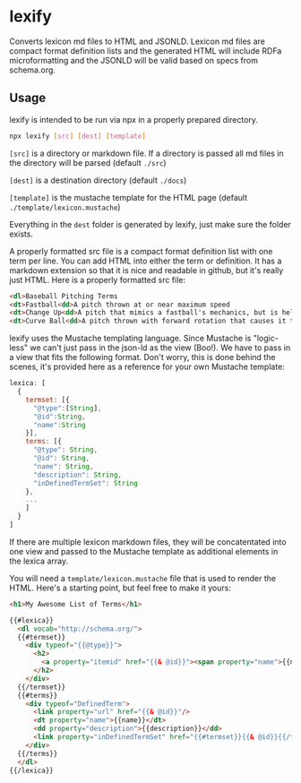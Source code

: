 # lexify
Converts lexicon md files to HTML and JSONLD. Lexicon md files are compact format definition lists and the generated HTML will include RDFa microformatting and the JSONLD will be valid based on specs from schema.org.

## Usage
lexify is intended to be run via npx in a properly prepared directory.

````bash
npx lexify [src] [dest] [template]
````
```[src]``` is a directory or markdown file. If a directory is passed all md files in the directory will be parsed (default ```./src```)

```[dest]``` is a destination directory (default ```./docs```)

```[template]``` is the mustache template for the HTML page (default ```./template/lexicon.mustache```)

Everything in the ```dest``` folder is generated by lexify, just make sure the folder exists.

A properly formatted src file is a compact format definition list with one term per line. You can add HTML into either the term or definition. It has a markdown extension so that it is nice and readable in github, but it's really just HTML. Here is a properly formatted src file:

````html
<dl>Baseball Pitching Terms
<dt>Fastball<dd>A pitch thrown at or near maximum speed
<dt>Change Up<dd>A pitch that mimics a fastball's mechanics, but is held deeper in the hand so that it arrives more slowly and throws off the batters timing.
<dt>Curve Ball<dd>A pitch thrown with forward rotation that causes it to dive before reaching the batter.
````

lexify uses the Mustache templating language. Since Mustache is "logic-less" we can't just pass in the json-ld as the view (Boo!). We have to pass in a view that fits the following format. Don't worry, this is done behind the scenes, it's provided here as a reference for your own Mustache template:

````js
lexica: [
  {
    termset: [{
      "@type":[String],
      "@id":String,
      "name":String
    }],
    terms: [{
      "@type": String,
      "@id": String,
      "name": String,
      "description": String,
      "inDefinedTermSet": String
    },
    ...
    ]
  }
]
````
If there are multiple lexicon markdown files, they will be concatentated into one view and passed to the Mustache template as additional elements in the lexica array.

You will need a ```template/lexicon.mustache``` file that is used to render the HTML. Here's a starting point, but feel free to make it yours:

````html
<h1>My Awesome List of Terms</h1>

{{#lexica}}
  <dl vocab="http://schema.org/">
  {{#termset}}
    <div typeof="{{@type}}">
      <h2>
        <a property="itemid" href="{{& @id}}"><span property="name">{{name}}</span></a>
      </h2>
    </div>
  {{/termset}}
  {{#terms}}
    <div typeof="DefinedTerm">
      <link property="url" href="{{& @id}}"/>
      <dt property="name">{{name}}</dt>
      <dd property="description">{{description}}</dd>
      <link property="inDefinedTermSet" href="{{#termset}}{{& @id}}{{/termset}}" />
    </div>
  {{/terms}}
  </dl>
{{/lexica}}
````